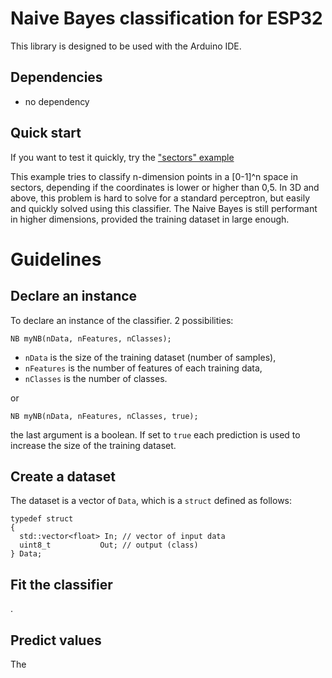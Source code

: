 # Naive Bayes classification for ESP32
This library is designed to be used with the Arduino IDE.



## Dependencies
* no dependency

## Quick start
If you want to test it quickly, try the ["sectors" example](https://github.com/lesept777/NaiveBayes-for-ESP32/tree/master/examples/NB_Sectors)

This example tries to classify n-dimension points in a [0-1]^n space in sectors, depending if the coordinates is lower or higher than 0,5.
In 3D and above, this problem is hard to solve for a standard perceptron, but easily and quickly solved using this classifier. The Naive Bayes is still performant in higher dimensions, provided the training dataset in large enough.

# Guidelines
## Declare an instance
To declare an instance of the classifier. 2 possibilities:
```
NB myNB(nData, nFeatures, nClasses);
```
* `nData` is the size of the training dataset (number of samples),
* `nFeatures` is the number of features of each training data,
* `nClasses` is the number of classes.

or
```
NB myNB(nData, nFeatures, nClasses, true);
```
the last argument is a boolean. If set to `true` each prediction is used to increase the size of the training dataset.

## Create a dataset
The dataset is a vector of `Data`, which is a `struct` defined as follows:
```
typedef struct
{
  std::vector<float> In; // vector of input data
  uint8_t           Out; // output (class)
} Data;
```

## Fit the classifier
.

## Predict values
The 